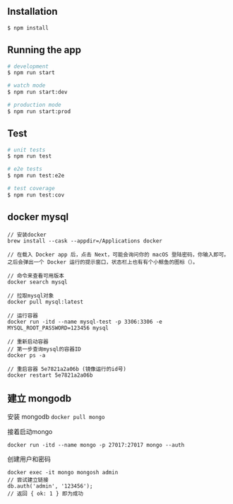 
## Installation

```bash
$ npm install
```

## Running the app

```bash
# development
$ npm run start

# watch mode
$ npm run start:dev

# production mode
$ npm run start:prod
```

## Test

```bash
# unit tests
$ npm run test

# e2e tests
$ npm run test:e2e

# test coverage
$ npm run test:cov
```

## docker mysql

```
// 安装docker
brew install --cask --appdir=/Applications docker

// 在载入 Docker app 后，点击 Next，可能会询问你的 macOS 登陆密码，你输入即可。之后会弹出一个 Docker 运行的提示窗口，状态栏上也有有个小鲸鱼的图标（）。

// 命令来查看可用版本
docker search mysql

// 拉取mysql对象
docker pull mysql:latest

// 运行容器
docker run -itd --name mysql-test -p 3306:3306 -e MYSQL_ROOT_PASSWORD=123456 mysql

// 重新启动容器
// 第一步查询mysql的容器ID
docker ps -a

// 重启容器 5e7821a2a06b (镜像运行的id号)
docker restart 5e7821a2a06b
```

## 建立 mongodb 
安装 mongodb
```docker pull mongo```

接着启动mongo
```
docker run -itd --name mongo -p 27017:27017 mongo --auth
```

创建用户和密码
```
docker exec -it mongo mongosh admin
// 尝试建立链接
db.auth('admin', '123456');
// 返回 { ok: 1 } 即为成功
```
